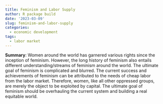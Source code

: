 ```yaml
---
title: Feminism and Labor Supply
author: R package build
date: '2023-03-09'
slug: feminism-and-labor-supply
categories:
  - economic development
tags:
  - labor market
---
```


**Summary**: Women around the world has garnered various rights since the inception of feminism. However, the long history of feminism also entails different understanding/streams of feminism around the world. The ultimate goal of feminism is complicated and blurred. The current success and achievements of feminism can be attributed to the needs of cheap labor from the labor market. Therefore, women, like all other oppressed groups, are merely the object to be exploited by capital. The ultimate goal of feminism should be overhauling the current system and building a real equitable world. 